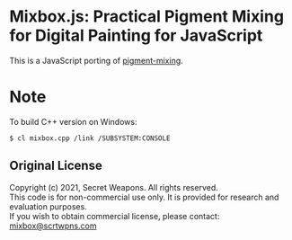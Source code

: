 # Mixbox.js: Practical Pigment Mixing for Digital Painting for JavaScript

This is a JavaScript porting of [pigment-mixing](https://github.com/scrtwpns/pigment-mixing).

# Note


To build C++ version on Windows:


```
$ cl mixbox.cpp /link /SUBSYSTEM:CONSOLE
```


## Original License

Copyright (c) 2021, Secret Weapons. All rights reserved.<br>
This code is for non-commercial use only. It is provided for research and evaluation purposes.<br>
If you wish to obtain commercial license, please contact: mixbox@scrtwpns.com
